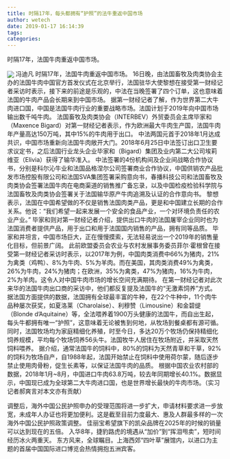 ```yaml
---
title: 时隔17年，每头都拥有“护照”的法牛重返中国市场
author: wetech
date: 2019-01-17 16:14:39
tags: 
categories: 
---
```

时隔17年，法国牛肉重返中国市场。
<!-- more -->
<img align="center" border="0" src="https://imgcdn.yicai.com/uppics/images/2019/01/0afd2fac6df1e7fe2045f1fb4ad20f76.jpg" />
冯迪凡
时隔17年，法国牛肉重返中国市场。
16日晚，由法国畜牧及肉类协会主办的法国牛肉中国官方首发仪式在北京举行，法国驻华大使黎想在接受第一财经记者采访时表示，接下来的前途是乐观的，中法在当晚签署了四个订单，这也意味着法国的牛肉产品会长期来到中国市场。
据第一财经记者了解，作为世界第二大牛肉进口国，中国是法国牛肉行业的重要战略市场。法国计划于2019年向中国市场输出数千吨牛肉。
法国畜牧及肉类协会（INTERBEV）外贸委员会主席毕家和（Maxence Bigard）对第一财经记者表示，作为欧洲最大牛肉生产国，法国牛肉年产量高达150万吨，其中15%的牛肉用于出口。
中法两国元首于2018年1月达成共识，中国市场重新向法国牛肉敞开大门。2018年6月25日中法签订出口卫生要求议定书，之后法国行业龙头企业毕家和（Bigard）集团及业内第二大公司埃莉维亚（Elivia）获得了输华准入。
中法签署的4份机构间及企业间战略合作协议书，分别是科尔沁牛业和法国品格涅尔公司签署商业合作协议，中国供销农产品批发市场控股有限公司和法国SVA集团签署采购意向书，春播科技公司和法国畜牧及肉类协会签署法国牛肉在电商渠道的销售推广备忘录，以及中国检疫检验科学院与法国畜牧及肉类协会签署关于法国输华原产牛肉追溯及认证的合作意向书。
黎想表示，法国在中国希望做的不仅是销售法国肉类产品，更是和中国建立长期的合作关系。他说：“我们希望一起来发展一个安全的食品产业，一个对环境负责任的农业产业。”
毕家和则对第一财经记者介绍，提供出口牛肉的法国屠宰企业同时也为法国消费者提供产品，用于出口和用于法国国内销售的产品，拥有同等品质。
毕家和并坦言，中国市场巨大，正在慢慢摸索，无法轻易说出一个2019年的销售量化目标，但前景广阔。
此前欧盟委员会农业与农村发展事务委员菲尔·霍根曾在接受第一财经记者采访时表示，以2017年为例，中国肉类消费中66%为猪肉，21%为禽类（鸡鸭）、8%为牛肉、5%为羊肉。而在美国，其肉类消费49%为禽类，26%为牛肉，24%为猪肉；在欧洲，35%为禽类，47%为猪肉，16%为牛肉，2%为羊肉。这令人对中国牛肉市场的增长空间充满期待。
在第一财经记者对此次来华的法国牛肉出口商的采访中，他们都反复提及法国牛的“无激素饲养”方式。
据法国方面提供的数据，法国拥有全球最丰富的牛种，在22个牛种中，11个肉牛品种屡次获奖，如夏洛莱（Charolaise）、利穆赞（Limousine）和金碧缇（Blonde d’Aquitaine）等，全法喂养着1900万头健康的法国牛，而自出生起，每头牛都拥有唯一“护照”，这意味着无论被售到何地，从牧场到餐桌都有源可循。
同时，法国牧场均为家庭精细化养殖，时至今日，多达20万个牧场仍保持精细化饲养规模，平均每个牧场饲养56头牛。法国牧牛人居住在牧场附近，并采取天然饲料喂养。
据介绍，通常法国牛的饲料中，80%的饲料为天然青草和干草，92%的饲料为牧场自产，自1988年起，法国开始禁止在饲料中使用荷尔蒙，随后逐步禁止使用肉骨粉，促生长素等，以保证法国牛肉的品质。
根据中国农业农村部的数据，2018年1月~8月，中国进口牛肉63.8万吨，较去年同期增长40.1%。数据显示，中国现已成为全球第二大牛肉进口国，也是世界增长最快的牛肉市场。（实习记者郝爽言对本文亦有贡献）
 
 
调整后，海外中国公民护照申办的受理范围将进一步扩大，申请材料要求进一步放宽，未成年人办证也将更加便利。这是截至目前力度最大、惠及人群最多样的一次海外中国公民护照政策调整。
佳丽宝希望旗下的凯朵品牌在2025年的时候的销量可以达到现在的五倍。
入华8年，捷豹路虎的境遇从“加价”到“挥泪甩卖”，短时间经历冰火两重天。
东方风来，全球瞩目。上海西郊“四叶草”展馆内，以进口为主题的首届中国国际进口博览会热情拥抱五洲宾客。
